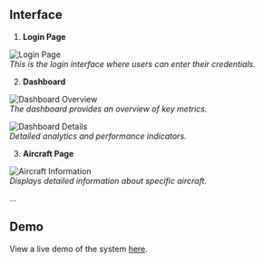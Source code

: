 ## Interface
1. **Login Page**

![Login Page](https://github.com/user-attachments/assets/9fd12603-5d9a-40e8-af01-c9a2364ddcc8)  
*This is the login interface where users can enter their credentials.*

2. **Dashboard**

![Dashboard Overview](https://github.com/user-attachments/assets/215acad4-202a-49ab-ae41-72520bd95832)  
*The dashboard provides an overview of key metrics.*

![Dashboard Details](https://github.com/user-attachments/assets/c908993d-f6a8-4dc1-980d-bac380d0d9b3)  
*Detailed analytics and performance indicators.*

3. **Aircraft Page**

![Aircraft Information](https://github.com/user-attachments/assets/8112e3a0-f057-4990-a50c-8c6423bb5eef)  
*Displays detailed information about specific aircraft.*

...

## Demo
View a live demo of the system [here](https://drive.google.com/file/d/1PmFkLuTJpfQp1Egcx7SBOBG8kmruZVFe/view?usp=sharing).
